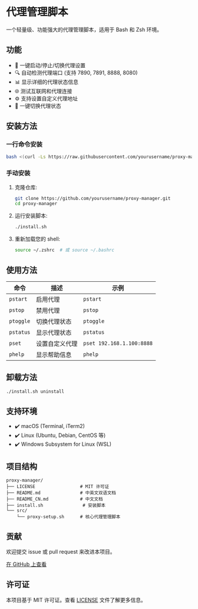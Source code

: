 # 代理管理脚本

一个轻量级、功能强大的代理管理脚本，适用于 Bash 和 Zsh 环境。

## 功能

- 🚀 一键启动/停止/切换代理设置  
- 🔍 自动检测代理端口 (支持 7890, 7891, 8888, 8080)  
- 📊 显示详细的代理状态信息  
- 🌐 测试互联网和代理连接  
- ⚙️ 支持设置自定义代理地址  
- 🔄 一键切换代理状态  

## 安装方法

### 一行命令安装

```bash
bash <(curl -Ls https://raw.githubusercontent.com/yourusername/proxy-manager/main/install.sh)
```

### 手动安装

1. 克隆仓库:
   ```bash
   git clone https://github.com/yourusername/proxy-manager.git
   cd proxy-manager
   ```

2. 运行安装脚本:
   ```bash
   ./install.sh
   ```

3. 重新加载您的 shell:
   ```bash
   source ~/.zshrc  # 或 source ~/.bashrc
   ```

## 使用方法

| 命令       | 描述             | 示例                |
|------------|------------------|---------------------|
| `pstart`   | 启用代理         | `pstart`            |
| `pstop`    | 禁用代理         | `pstop`             |
| `ptoggle`  | 切换代理状态     | `ptoggle`           |
| `pstatus`  | 显示代理状态     | `pstatus`           |
| `pset`     | 设置自定义代理   | `pset 192.168.1.100:8888` |
| `phelp`    | 显示帮助信息     | `phelp`             |

## 卸载方法

```bash
./install.sh uninstall
```

## 支持环境

- ✔️ macOS (Terminal, iTerm2)
- ✔️ Linux (Ubuntu, Debian, CentOS 等)
- ✔️ Windows Subsystem for Linux (WSL)

## 项目结构

```
proxy-manager/
├── LICENSE                 # MIT 许可证
├── README.md               # 中英文双语文档
├── README_CN.md            # 中文文档
├── install.sh               # 安装脚本
└── src/
    └── proxy-setup.sh      # 核心代理管理脚本
```

## 贡献

欢迎提交 issue 或 pull request 来改进本项目。

[在 GitHub 上查看](https://github.com/yourusername/proxy-manager)

## 许可证

本项目基于 MIT 许可证。查看 [LICENSE](LICENSE) 文件了解更多信息。